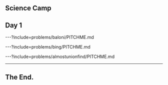 ## Science Camp 
## Day 1

---?include=problems/baloni/PITCHME.md

---?include=problems/bing/PITCHME.md

---?include=problems/almostunionfind/PITCHME.md

---

## The End.

